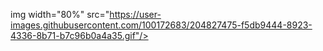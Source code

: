 
img width="80%" src="https://user-images.githubusercontent.com/100172683/204827475-f5db9444-8923-4336-8b71-b7c96b0a4a35.gif"/>
